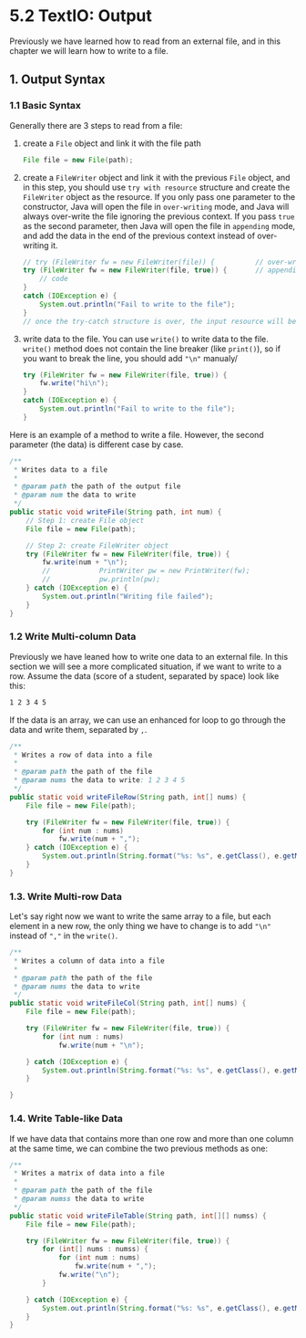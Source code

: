 # 5.2 TextIO: Output

Previously we have learned how to read from an external file, and in this chapter we will learn how to write to a file.

## 1. Output Syntax

### 1.1 Basic Syntax

Generally there are 3 steps to read from a file:

1. create a `File` object and link it with the file path

   ```java
   File file = new File(path);
   ```

2. create a `FileWriter` object and link it with the previous `File` object, and in this step, you should use `try with resource` structure and create the `FileWriter` object as the resource.  If you only pass one parameter to the constructor, Java will open the file in `over-writing` mode, and Java will always over-write the file ignoring the previous context. If you pass `true` as the second parameter, then Java will open the file in `appending` mode, and add the data in the end of the previous context instead of over-writing it.   

   ```java
   // try (FileWriter fw = new FileWriter(file)) {		    // over-write mode
   try (FileWriter fw = new FileWriter(file, true)) {		// appending mode
       // code
   }
   catch (IOException e) {
       System.out.println("Fail to write to the file");
   }
   // once the try-catch structure is over, the input resource will be released
   ```

3. write data to the file. You can use `write()` to write data to the file. `write()` method does not contain the line breaker (like `print()`), so if you want to break the line, you should add `"\n"` manualy/  

   ```java
   try (FileWriter fw = new FileWriter(file, true)) {
       fw.write("hi\n");
   }
   catch (IOException e) {
       System.out.println("Fail to write to the file");
   }
   ```

Here is an example of a method to write a file. However, the second parameter (the data) is different case by case.

```java
/**
 * Writes data to a file
 *
 * @param path the path of the output file
 * @param num the data to write
 */
public static void writeFile(String path, int num) {
    // Step 1: create File object
    File file = new File(path);

    // Step 2: create FileWriter object
    try (FileWriter fw = new FileWriter(file, true)) {
        fw.write(num + "\n");
        //            PrintWriter pw = new PrintWriter(fw);
        //            pw.println(pw);
    } catch (IOException e) {
        System.out.println("Writing file failed");
    }
}
```

 

### 1.2 Write Multi-column Data

Previously we have leaned how to write one data to an external file. In this section we will see a more complicated situation, if we want to write to a row. Assume the data (score of a student, separated by space) look like this:

```markdown
1 2 3 4 5	
```

If the data is an array, we can use an enhanced for loop to go through the data and write them, separated by `,`.  

```java
/**
 * Writes a row of data into a file
 *
 * @param path the path of the file
 * @param nums the data to write: 1 2 3 4 5
 */
public static void writeFileRow(String path, int[] nums) {
    File file = new File(path);

    try (FileWriter fw = new FileWriter(file, true)) {
        for (int num : nums)
            fw.write(num + ",");
    } catch (IOException e) {
        System.out.println(String.format("%s: %s", e.getClass(), e.getMessage()));
    }
}
```



### 1.3. Write Multi-row Data

Let's say right now we want to write the same array to a file, but each element in a new row, the only thing we have to change is to add `"\n"` instead of `","` in the `write()`.

```java
/**
 * Writes a column of data into a file
 *
 * @param path the path of the file
 * @param nums the data to write
 */
public static void writeFileCol(String path, int[] nums) {
    File file = new File(path);

    try (FileWriter fw = new FileWriter(file, true)) {
        for (int num : nums)
            fw.write(num + "\n");

    } catch (IOException e) {
        System.out.println(String.format("%s: %s", e.getClass(), e.getMessage()));
    }

}
```

 

### 1.4. Write Table-like Data

If we have data that contains more than one row and more than one column at the same time, we can combine the two previous methods as one:

```java
/**
 * Writes a matrix of data into a file
 *
 * @param path the path of the file
 * @param numss the data to write
 */
public static void writeFileTable(String path, int[][] numss) {
    File file = new File(path);

    try (FileWriter fw = new FileWriter(file, true)) {
        for (int[] nums : numss) {
            for (int num : nums)
                fw.write(num + ",");
            fw.write("\n");
        }

    } catch (IOException e) {
        System.out.println(String.format("%s: %s", e.getClass(), e.getMessage()));
    }
}
```
